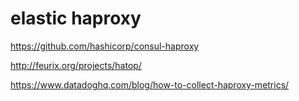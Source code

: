 # elastic haproxy

https://github.com/hashicorp/consul-haproxy

http://feurix.org/projects/hatop/

https://www.datadoghq.com/blog/how-to-collect-haproxy-metrics/
